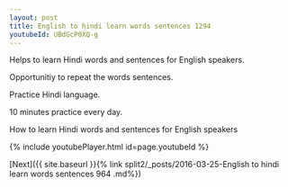 ```yaml
---
layout: post
title: English to hindi learn words sentences 1294 
youtubeId: UBdGcP0XQ-g
---
```

 
 
Helps to learn Hindi words and sentences for English speakers.

Opportunitiy to repeat the words sentences. 

Practice Hindi language. 
 
10 minutes practice every day. 
 
How to learn Hindi words and sentences for English speakers 
 
{% include youtubePlayer.html id=page.youtubeId %}
 
 
[Next]({{ site.baseurl }}{% link  split2/_posts/2016-03-25-English to hindi learn words sentences 964 .md%})
 
